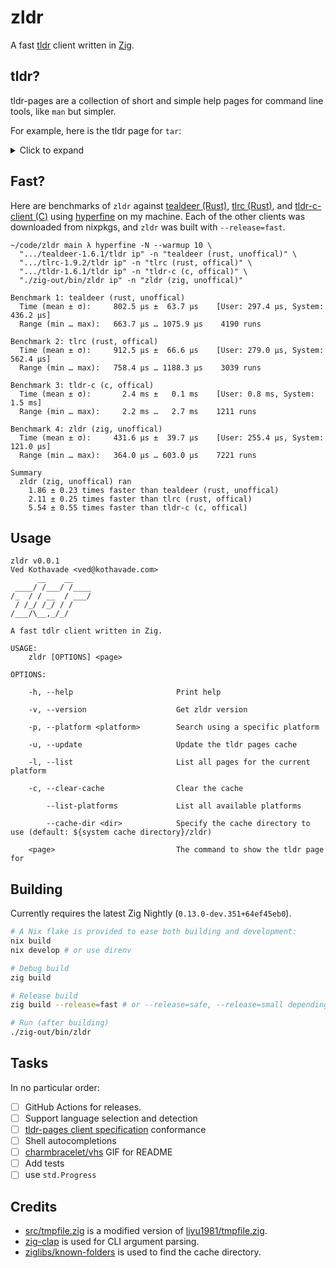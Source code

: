# zldr

A fast [tldr](https://tldr.sh/) client written in [Zig](https://ziglang.org/).

## tldr?

tldr-pages are a collection of short and simple help pages for command line tools, like `man` but simpler.

For example, here is the tldr page for `tar`:

<details>
  <summary>Click to expand</summary>
  
  ### tar

> Archiving utility.
> Often combined with a compression method, such as `gzip` or `bzip2`.
> More information: <https://www.gnu.org/software/tar>.

- [c]reate an archive and write it to a [f]ile:

`tar cf {{path/to/target.tar}} {{path/to/file1 path/to/file2 ...}}`

- [c]reate a g[z]ipped archive and write it to a [f]ile:

`tar czf {{path/to/target.tar.gz}} {{path/to/file1 path/to/file2 ...}}`

- [c]reate a g[z]ipped archive from a directory using relative paths:

`tar czf {{path/to/target.tar.gz}} --directory={{path/to/directory}} .`

- E[x]tract a (compressed) archive [f]ile into the current directory [v]erbosely:

`tar xvf {{path/to/source.tar[.gz|.bz2|.xz]}}`

- E[x]tract a (compressed) archive [f]ile into the target directory:

`tar xf {{path/to/source.tar[.gz|.bz2|.xz]}} --directory={{path/to/directory}}`

- [c]reate a compressed archive and write it to a [f]ile, using the file extension to [a]utomatically determine the compression program:

`tar caf {{path/to/target.tar.xz}} {{path/to/file1 path/to/file2 ...}}`

- Lis[t] the contents of a tar [f]ile [v]erbosely:

`tar tvf {{path/to/source.tar}}`

- E[x]tract files matching a pattern from an archive [f]ile:

`tar xf {{path/to/source.tar}} --wildcards "{{*.html}}"`


</details>

## Fast?

Here are benchmarks of `zldr` against [tealdeer (Rust)](https://github.com/dbrgn/tealdeer), [tlrc (Rust)](https://github.com/tldr-pages/tlrc), and [tldr-c-client (C)](https://github.com/tldr-pages/tldr-c-client) using [hyperfine](https://github.com/sharkdp/hyperfine) on my machine. Each of the other clients was downloaded from nixpkgs, and `zldr` was built with `--release=fast`.

```
~/code/zldr main λ hyperfine -N --warmup 10 \
  ".../tealdeer-1.6.1/tldr ip" -n "tealdeer (rust, unoffical)" \
  ".../tlrc-1.9.2/tldr ip" -n "tlrc (rust, offical)" \
  ".../tldr-1.6.1/tldr ip" -n "tldr-c (c, offical)" \
  "./zig-out/bin/zldr ip" -n "zldr (zig, unoffical)"

Benchmark 1: tealdeer (rust, unoffical)
  Time (mean ± σ):     802.5 µs ±  63.7 µs    [User: 297.4 µs, System: 436.2 µs]
  Range (min … max):   663.7 µs … 1075.9 µs    4190 runs
 
Benchmark 2: tlrc (rust, offical)
  Time (mean ± σ):     912.5 µs ±  66.6 µs    [User: 279.0 µs, System: 562.4 µs]
  Range (min … max):   758.4 µs … 1188.3 µs    3039 runs
 
Benchmark 3: tldr-c (c, offical)
  Time (mean ± σ):       2.4 ms ±   0.1 ms    [User: 0.8 ms, System: 1.5 ms]
  Range (min … max):     2.2 ms …   2.7 ms    1211 runs
 
Benchmark 4: zldr (zig, unoffical)
  Time (mean ± σ):     431.6 µs ±  39.7 µs    [User: 255.4 µs, System: 121.0 µs]
  Range (min … max):   364.0 µs … 603.0 µs    7221 runs
 
Summary
  zldr (zig, unoffical) ran
    1.86 ± 0.23 times faster than tealdeer (rust, unoffical)
    2.11 ± 0.25 times faster than tlrc (rust, offical)
    5.54 ± 0.55 times faster than tldr-c (c, offical)
```

## Usage

```
zldr v0.0.1
Ved Kothavade <ved@kothavade.com>
      __    __    
 ____/ /___/ /____
/_  / / __  / ___/
 / /_/ /_/ / /    
/___/\__,_/_/     

A fast tdlr client written in Zig.

USAGE:
    zldr [OPTIONS] <page>

OPTIONS:

    -h, --help                       Print help

    -v, --version                    Get zldr version

    -p, --platform <platform>        Search using a specific platform

    -u, --update                     Update the tldr pages cache

    -l, --list                       List all pages for the current platform

    -c, --clear-cache                Clear the cache

        --list-platforms             List all available platforms

        --cache-dir <dir>            Specify the cache directory to use (default: ${system cache directory}/zldr)

    <page>                           The command to show the tldr page for
```

## Building

Currently requires the latest Zig Nightly (`0.13.0-dev.351+64ef45eb0`).

```sh
# A Nix flake is provided to ease both building and development:
nix build
nix develop # or use direnv

# Debug build
zig build

# Release build
zig build --release=fast # or --release=safe, --release=small depending on your preferences

# Run (after building)
./zig-out/bin/zldr
```


## Tasks
In no particular order:
- [ ] GitHub Actions for releases.
- [ ] Support language selection and detection
- [ ] [tldr-pages client specification](https://github.com/tldr-pages/tldr/blob/main/CLIENT-SPECIFICATION.md) conformance
- [ ] Shell autocompletions
- [ ] [charmbracelet/vhs](https://github.com/charmbracelet/vhs) GIF for README
- [ ] Add tests
- [ ] use `std.Progress`

## Credits

- [src/tmpfile.zig](./src/tmpfile.zig) is a modified version of [liyu1981/tmpfile.zig](https://github.com/liyu1981/tmpfile.zig).
- [zig-clap](https://github.com/Hejsil/zig-clap) is used for CLI argument parsing.
- [ziglibs/known-folders](https://github.com/ziglibs/known-folders) is used to find the cache directory.

